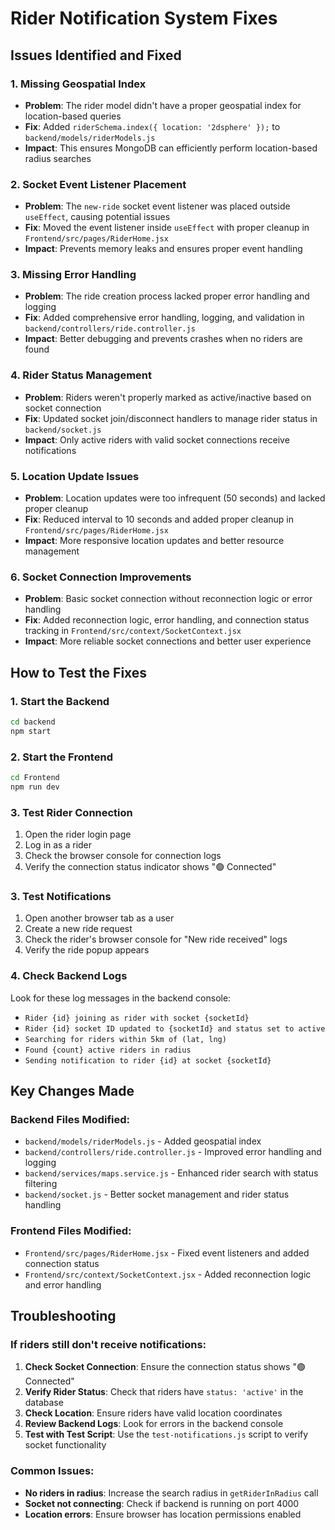 # Rider Notification System Fixes

## Issues Identified and Fixed

### 1. **Missing Geospatial Index**
- **Problem**: The rider model didn't have a proper geospatial index for location-based queries
- **Fix**: Added `riderSchema.index({ location: '2dsphere' });` to `backend/models/riderModels.js`
- **Impact**: This ensures MongoDB can efficiently perform location-based radius searches

### 2. **Socket Event Listener Placement**
- **Problem**: The `new-ride` socket event listener was placed outside `useEffect`, causing potential issues
- **Fix**: Moved the event listener inside `useEffect` with proper cleanup in `Frontend/src/pages/RiderHome.jsx`
- **Impact**: Prevents memory leaks and ensures proper event handling

### 3. **Missing Error Handling**
- **Problem**: The ride creation process lacked proper error handling and logging
- **Fix**: Added comprehensive error handling, logging, and validation in `backend/controllers/ride.controller.js`
- **Impact**: Better debugging and prevents crashes when no riders are found

### 4. **Rider Status Management**
- **Problem**: Riders weren't properly marked as active/inactive based on socket connection
- **Fix**: Updated socket join/disconnect handlers to manage rider status in `backend/socket.js`
- **Impact**: Only active riders with valid socket connections receive notifications

### 5. **Location Update Issues**
- **Problem**: Location updates were too infrequent (50 seconds) and lacked proper cleanup
- **Fix**: Reduced interval to 10 seconds and added proper cleanup in `Frontend/src/pages/RiderHome.jsx`
- **Impact**: More responsive location updates and better resource management

### 6. **Socket Connection Improvements**
- **Problem**: Basic socket connection without reconnection logic or error handling
- **Fix**: Added reconnection logic, error handling, and connection status tracking in `Frontend/src/context/SocketContext.jsx`
- **Impact**: More reliable socket connections and better user experience

## How to Test the Fixes

### 1. **Start the Backend**
```bash
cd backend
npm start
```

### 2. **Start the Frontend**
```bash
cd Frontend
npm run dev
```

### 3. **Test Rider Connection**
1. Open the rider login page
2. Log in as a rider
3. Check the browser console for connection logs
4. Verify the connection status indicator shows "🟢 Connected"

### 3. **Test Notifications**
1. Open another browser tab as a user
2. Create a new ride request
3. Check the rider's browser console for "New ride received" logs
4. Verify the ride popup appears

### 4. **Check Backend Logs**
Look for these log messages in the backend console:
- `Rider {id} joining as rider with socket {socketId}`
- `Rider {id} socket ID updated to {socketId} and status set to active`
- `Searching for riders within 5km of (lat, lng)`
- `Found {count} active riders in radius`
- `Sending notification to rider {id} at socket {socketId}`

## Key Changes Made

### Backend Files Modified:
- `backend/models/riderModels.js` - Added geospatial index
- `backend/controllers/ride.controller.js` - Improved error handling and logging
- `backend/services/maps.service.js` - Enhanced rider search with status filtering
- `backend/socket.js` - Better socket management and rider status handling

### Frontend Files Modified:
- `Frontend/src/pages/RiderHome.jsx` - Fixed event listeners and added connection status
- `Frontend/src/context/SocketContext.jsx` - Added reconnection logic and error handling

## Troubleshooting

### If riders still don't receive notifications:

1. **Check Socket Connection**: Ensure the connection status shows "🟢 Connected"
2. **Verify Rider Status**: Check that riders have `status: 'active'` in the database
3. **Check Location**: Ensure riders have valid location coordinates
4. **Review Backend Logs**: Look for errors in the backend console
5. **Test with Test Script**: Use the `test-notifications.js` script to verify socket functionality

### Common Issues:
- **No riders in radius**: Increase the search radius in `getRiderInRadius` call
- **Socket not connecting**: Check if backend is running on port 4000
- **Location errors**: Ensure browser has location permissions enabled
